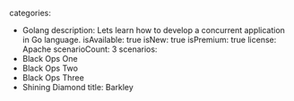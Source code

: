 categories:
  - Golang
description: Lets learn how to develop a concurrent application in Go language.
isAvailable: true
isNew: true
isPremium: true
license: Apache
scenarioCount: 3
scenarios:
 - Black Ops One
 - Black Ops Two
 - Black Ops Three
 - Shining Diamond
title: Barkley